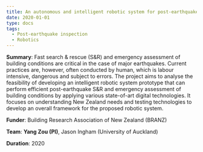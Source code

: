```yaml
---
title: An autonomous and intelligent robotic system for post-earthquake search, rescue and building condition assessment
date: 2020-01-01
type: docs
tags:
  - Post-earthquake inspection
  - Robotics
---
```


**Summary**: Fast search & rescue (S&R) and emergency assessment of building conditions are critical in the case of major earthquakes. Current practices are, however, often conducted by human, which is labour intensive, dangerous and subject to errors. The project aims to analyse the feasibility of developing an intelligent robotic system prototype that can perform efficient post-earthquake S&R and emergency assessment of building conditions by applying various state-of-art digital technologies. It focuses on understanding New Zealand needs and testing technologies to develop an overall framework for the proposed robotic system.

**Funder**: Building Research Association of New Zealand (BRANZ)

**Team**: **Yang Zou (PI)**, Jason Ingham (University of Auckland)

**Duration**: 2020

<!--more-->
